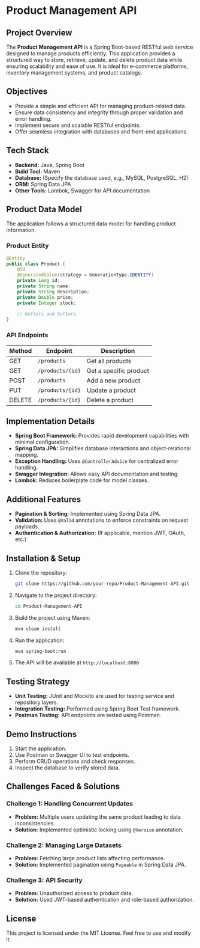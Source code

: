 # Product Management API

## Project Overview
The **Product Management API** is a Spring Boot-based RESTful web service designed to manage products efficiently. This application provides a structured way to store, retrieve, update, and delete product data while ensuring scalability and ease of use. It is ideal for e-commerce platforms, inventory management systems, and product catalogs.

## Objectives
- Provide a simple and efficient API for managing product-related data.
- Ensure data consistency and integrity through proper validation and error handling.
- Implement secure and scalable RESTful endpoints.
- Offer seamless integration with databases and front-end applications.

## Tech Stack
- **Backend:** Java, Spring Boot
- **Build Tool:** Maven
- **Database:** (Specify the database used, e.g., MySQL, PostgreSQL, H2)
- **ORM:** Spring Data JPA
- **Other Tools:** Lombok, Swagger for API documentation

## Product Data Model
The application follows a structured data model for handling product information.

### Product Entity
```java
@Entity
public class Product {
    @Id
    @GeneratedValue(strategy = GenerationType.IDENTITY)
    private Long id;
    private String name;
    private String description;
    private Double price;
    private Integer stock;
    
    // Getters and Setters
}
```


### API Endpoints
| Method | Endpoint          | Description                |
|--------|------------------|----------------------------|
| GET    | `/products`      | Get all products          |
| GET    | `/products/{id}` | Get a specific product    |
| POST   | `/products`      | Add a new product         |
| PUT    | `/products/{id}` | Update a product         |
| DELETE | `/products/{id}` | Delete a product         |



## Implementation Details
- **Spring Boot Framework:** Provides rapid development capabilities with minimal configuration.
- **Spring Data JPA:** Simplifies database interactions and object-relational mapping.
- **Exception Handling:** Uses `@ControllerAdvice` for centralized error handling.
- **Swagger Integration:** Allows easy API documentation and testing.
- **Lombok:** Reduces boilerplate code for model classes.



## Additional Features
- **Pagination & Sorting:** Implemented using Spring Data JPA.
- **Validation:** Uses `@Valid` annotations to enforce constraints on request payloads.
- **Authentication & Authorization:** (If applicable, mention JWT, OAuth, etc.)

## Installation & Setup
1. Clone the repository:
   ```sh
   git clone https://github.com/your-repo/Product-Management-API.git
   ```
2. Navigate to the project directory:
   ```sh
   cd Product-Management-API
   ```
3. Build the project using Maven:
   ```sh
   mvn clean install
   ```
4. Run the application:
   ```sh
   mvn spring-boot:run
   ```
5. The API will be available at `http://localhost:8080`

## Testing Strategy
- **Unit Testing:** JUnit and Mockito are used for testing service and repository layers.
- **Integration Testing:** Performed using Spring Boot Test framework.
- **Postman Testing:** API endpoints are tested using Postman.



## Demo Instructions
1. Start the application.
2. Use Postman or Swagger UI to test endpoints.
3. Perform CRUD operations and check responses.
4. Inspect the database to verify stored data.


## Challenges Faced & Solutions
### Challenge 1: Handling Concurrent Updates
- **Problem:** Multiple users updating the same product leading to data inconsistencies.
- **Solution:** Implemented optimistic locking using `@Version` annotation.

### Challenge 2: Managing Large Datasets
- **Problem:** Fetching large product lists affecting performance.
- **Solution:** Implemented pagination using `Pageable` in Spring Data JPA.

### Challenge 3: API Security
- **Problem:** Unauthorized access to product data.
- **Solution:** Used JWT-based authentication and role-based authorization.

## License
This project is licensed under the MIT License. Feel free to use and modify it.



